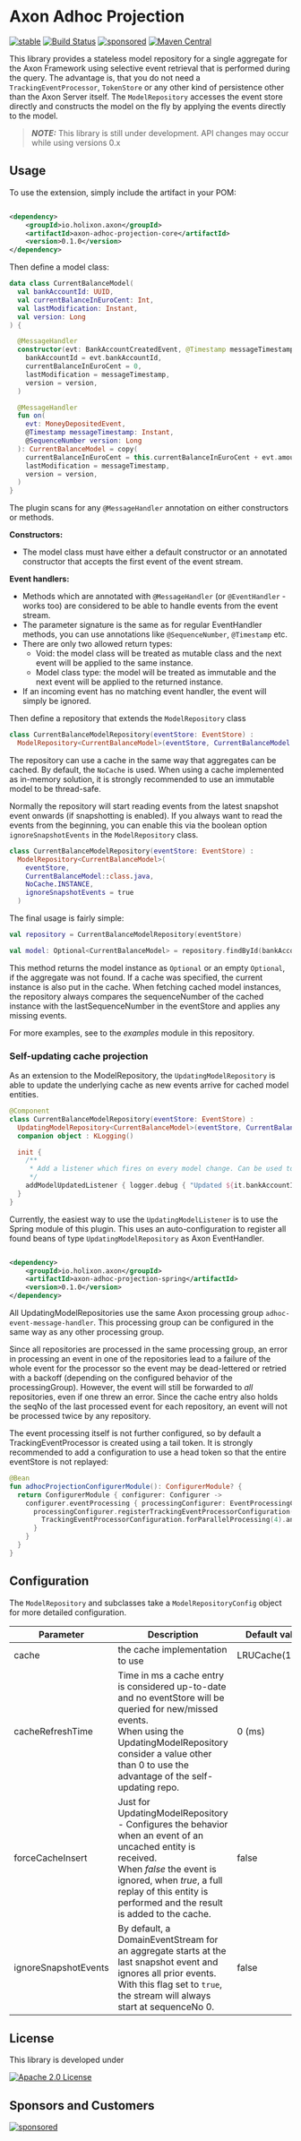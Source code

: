 # Axon Adhoc Projection

[![stable](https://img.shields.io/badge/lifecycle-STABLE-green.svg)](https://github.com/holisticon#open-source-lifecycle)
[![Build Status](https://github.com/holixon/axon-adhoc-projection/workflows/Development%20branches/badge.svg)](https://github.com/holixon/axon-adhoc-projection/actions)
[![sponsored](https://img.shields.io/badge/sponsoredBy-Holisticon-RED.svg)](https://holisticon.de/)
[![Maven Central](https://maven-badges.herokuapp.com/maven-central/io.holixon.axon/axon-adhoc-projection-core/badge.svg)](https://maven-badges.herokuapp.com/maven-central/io.holixon.axon/axon-adhoc-projection-core)

This library provides a stateless model repository for a single aggregate for the Axon Framework using selective event
retrieval that is performed during the query.
The advantage is, that you do not need a `TrackingEventProcessor`, `TokenStore`  or any other kind of persistence other
than the Axon Server itself.
The `ModelRepository` accesses the event store directly and constructs the model on the fly by applying the events
directly to the model.

> **_NOTE:_**  This library is still under development. API changes may occur while using versions 0.x

## Usage

To use the extension, simply include the artifact in your POM:

```xml

<dependency>
    <groupId>io.holixon.axon</groupId>
    <artifactId>axon-adhoc-projection-core</artifactId>
    <version>0.1.0</version>
</dependency>
```

Then define a model class:

```kotlin
data class CurrentBalanceModel(
  val bankAccountId: UUID,
  val currentBalanceInEuroCent: Int,
  val lastModification: Instant,
  val version: Long
) {

  @MessageHandler
  constructor(evt: BankAccountCreatedEvent, @Timestamp messageTimestamp: Instant, @SequenceNumber version: Long) : this(
    bankAccountId = evt.bankAccountId,
    currentBalanceInEuroCent = 0,
    lastModification = messageTimestamp,
    version = version,
  )

  @MessageHandler
  fun on(
    evt: MoneyDepositedEvent,
    @Timestamp messageTimestamp: Instant,
    @SequenceNumber version: Long
  ): CurrentBalanceModel = copy(
    currentBalanceInEuroCent = this.currentBalanceInEuroCent + evt.amountInEuroCent,
    lastModification = messageTimestamp,
    version = version,
  )
}
```

The plugin scans for any `@MessageHandler` annotation on either constructors or methods.

**Constructors:**

- The model class must have either a default constructor or an annotated constructor that accepts the first event of the
  event stream.

**Event handlers:**

- Methods which are annotated with `@MessageHandler` (or `@EventHandler` - works too) are considered to be able to
  handle events from the event stream.
- The parameter signature is the same as for regular EventHandler methods, you can use annotations
  like `@SequenceNumber`, `@Timestamp` etc.
- There are only two allowed return types:
    - Void: the model class will be treated as mutable class and the next event will be applied to the same instance.
    - Model class type: the model will be treated as immutable and the next event will be applied to the returned
      instance.
- If an incoming event has no matching event handler, the event will simply be ignored.

Then define a repository that extends the `ModelRepository` class

```kotlin
class CurrentBalanceModelRepository(eventStore: EventStore) :
  ModelRepository<CurrentBalanceModel>(eventStore, CurrentBalanceModel::class.java)
```

The repository can use a cache in the same way that aggregates can be cached. By default, the `NoCache` is used.
When using a cache implemented as in-memory solution, it is strongly recommended to use an immutable model to be
thread-safe.

Normally the repository will start reading events from the latest snapshot event onwards (if snapshotting is enabled).
If you always want to read the events from the beginning, you can enable this via the
boolean option `ignoreSnapshotEvents` in the `ModelRepository` class.

```kotlin
class CurrentBalanceModelRepository(eventStore: EventStore) :
  ModelRepository<CurrentBalanceModel>(
    eventStore,
    CurrentBalanceModel::class.java,
    NoCache.INSTANCE,
    ignoreSnapshotEvents = true
  )
```

The final usage is fairly simple:

```kotlin
val repository = CurrentBalanceModelRepository(eventStore)

val model: Optional<CurrentBalanceModel> = repository.findById(bankAccountId)
```

This method returns the model instance as `Optional` or an empty `Optional`, if the aggregate was not found.
If a cache was specified, the current instance is also put in the cache. When fetching cached model instances, the
repository always
compares the sequenceNumber of the cached instance with the lastSequenceNumber in the eventStore and applies any missing
events.

For more examples, see to the *examples* module in this repository.

### Self-updating cache projection

As an extension to the ModelRepository, the `UpdatingModelRepository` is able to update the underlying cache as new
events arrive for cached model entities.

```kotlin
@Component
class CurrentBalanceModelRepository(eventStore: EventStore) :
  UpdatingModelRepository<CurrentBalanceModel>(eventStore, CurrentBalanceModel::class.java) {
  companion object : KLogging()

  init {
    /**
     * Add a listener which fires on every model change. Can be used to trigger query subscriptions.
     */
    addModelUpdatedListener { logger.debug { "Updated ${it.bankAccountId}" } }
  }
}
```

Currently, the easiest way to use the `UpdatingModelListener` is to use the Spring module of this plugin. This uses an
auto-configuration to register all
found beans of type `UpdatingModelRepository` as Axon EventHandler.

```xml

<dependency>
    <groupId>io.holixon.axon</groupId>
    <artifactId>axon-adhoc-projection-spring</artifactId>
    <version>0.1.0</version>
</dependency>
```

All UpdatingModelRepositories use the same Axon processing group `adhoc-event-message-handler`. This processing group
can
be configured in the same way as any other processing group.

Since all repositories are processed in the same processing group, an error in processing an event in one of the
repositories lead to a
failure of the whole event for the processor so the event may be dead-lettered or retried with a backoff (depending on
the configured behavior of the processingGroup).
However, the event will still be forwarded to _all_ repositories, even if one threw an error. Since the cache entry also
holds the seqNo of the last processed
event for each repository, an event will not be processed twice by any repository.

The event processing itself is not further configured, so by default a TrackingEventProcessor is created using a tail
token. It is strongly recommended to add a configuration
to use a head token so that the entire eventStore is not replayed:

```kotlin
@Bean
fun adhocProjectionConfigurerModule(): ConfigurerModule? {
  return ConfigurerModule { configurer: Configurer ->
    configurer.eventProcessing { processingConfigurer: EventProcessingConfigurer ->
      processingConfigurer.registerTrackingEventProcessorConfiguration(AdhocEventMessageHandler.PROCESSING_GROUP) {
        TrackingEventProcessorConfiguration.forParallelProcessing(4).andInitialTrackingToken { it.createHeadToken() }
      }
    }
  }
}
```

## Configuration

The `ModelRepository` and subclasses take a `ModelRepositoryConfig` object for more detailed configuration.

| Parameter            | Description                                                                                                                                                                                                                                     | Default value  |
|----------------------|-------------------------------------------------------------------------------------------------------------------------------------------------------------------------------------------------------------------------------------------------|----------------|
| cache                | the cache implementation to use                                                                                                                                                                                                                 | LRUCache(1024) |
| cacheRefreshTime     | Time in ms a cache entry is considered up-to-date and no eventStore will be queried for new/missed events.<br/>When using the UpdatingModelRepository consider a value other than 0 to use the advantage of the self-updating repo.             | 0 (ms)         |
| forceCacheInsert     | Just for UpdatingModelRepository - Configures the behavior when an event of an uncached entity is received.<br/>When _false_ the event is ignored, when _true_, a full replay of this entity is performed and the result is added to the cache. | false          |
| ignoreSnapshotEvents | By default, a DomainEventStream for an aggregate starts at the last snapshot event and ignores all prior events. With this flag set to <code>true</code>, the stream will always start at sequenceNo 0.                                         | false          |

## License

This library is developed under

[![Apache 2.0 License](https://img.shields.io/badge/License-Apache%202.0-blue.svg)](/LICENSE)

## Sponsors and Customers

[![sponsored](https://img.shields.io/badge/sponsoredBy-Holisticon-red.svg)](https://holisticon.de/)
